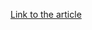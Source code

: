 [Link to the article](https://blog.sekoia.io/new-risepro-stealer-distributed-by-the-prominent-privateloader/)
